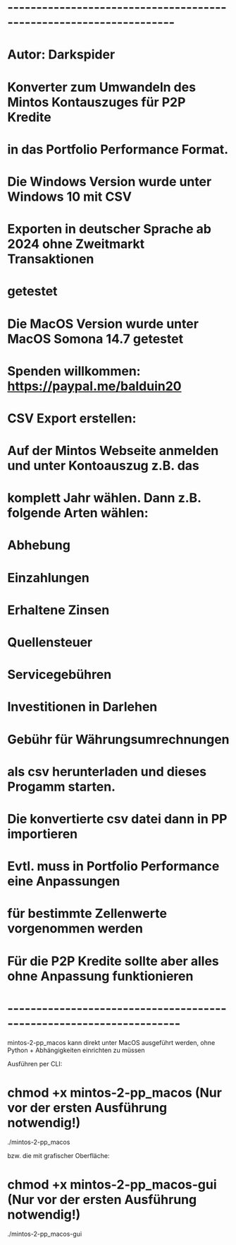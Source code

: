# -------------------------------------------------------------------
# Autor: Darkspider
# Konverter zum Umwandeln des Mintos Kontauszuges für P2P Kredite
# in das Portfolio Performance Format.
# Die Windows Version wurde unter Windows 10 mit CSV
# Exporten in deutscher Sprache ab 2024 ohne Zweitmarkt Transaktionen
# getestet
# Die MacOS Version wurde unter MacOS Somona 14.7 getestet
#
# Spenden willkommen: https://paypal.me/balduin20
# 
# CSV Export erstellen:
# Auf der Mintos Webseite anmelden und unter Kontoauszug z.B. das 
# komplett Jahr wählen. Dann z.B. folgende Arten wählen:
# Abhebung
# Einzahlungen
# Erhaltene Zinsen
# Quellensteuer
# Servicegebühren
# Investitionen in Darlehen
# Gebühr für Währungsumrechnungen
# als csv herunterladen und dieses Progamm starten.
# Die konvertierte csv datei dann in PP importieren
# Evtl. muss in Portfolio Performance eine Anpassungen
# für bestimmte Zellenwerte vorgenommen werden
# Für die P2P Kredite sollte aber alles ohne Anpassung funktionieren
# --------------------------------------------------------------------


mintos-2-pp_macos kann direkt unter MacOS ausgeführt werden, ohne Python + Abhängigkeiten einrichten zu müssen

Ausführen per CLI:
# chmod +x mintos-2-pp_macos	(Nur vor der ersten Ausführung notwendig!)
./mintos-2-pp_macos

bzw. die mit grafischer Oberfläche:
# chmod +x mintos-2-pp_macos-gui	(Nur vor der ersten Ausführung notwendig!)
./mintos-2-pp_macos-gui